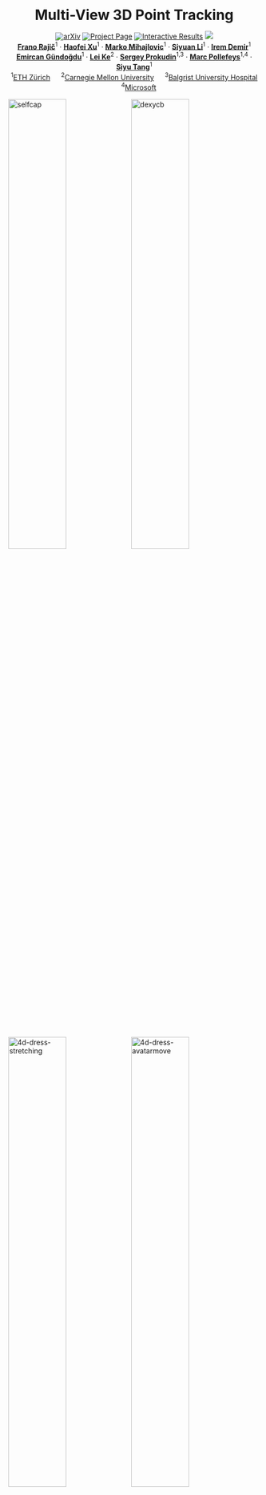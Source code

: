 <div align="center" style="line-height:1.2; margin:0; padding:0;">
<h1 style="margin-bottom:0em;">Multi-View 3D Point Tracking</h1>

<a href="https://arxiv.org/abs/2508.21060"><img src="https://img.shields.io/badge/arXiv-2508.21060-b31b1b" alt="arXiv"></a>
<a href="https://ethz-vlg.github.io/mvtracker/"><img src="https://img.shields.io/badge/Project%20Page-009688?logo=internetcomputer&logoColor=white" alt="Project Page"></a>
<a href="https://ethz-vlg.github.io/mvtracker/#qualitative-visualization"><img src="https://img.shields.io/badge/Interactive%20Results-673ab7?logo=apachespark&logoColor=white" alt="Interactive Results"></a>
[![](https://img.shields.io/badge/🤗%20Demo-Coming%20soon…-ffcc00)](#)
<br>
[**Frano Rajič**](https://m43.github.io/)<sup>1</sup> · 
[**Haofei Xu**](https://haofeixu.github.io/)<sup>1</sup> · 
[**Marko Mihajlovic**](https://markomih.github.io/)<sup>1</sup> · 
[**Siyuan Li**](https://siyuanliii.github.io/)<sup>1</sup> · 
[**Irem Demir**](https://github.com/iremddemir)<sup>1</sup>  
[**Emircan Gündoğdu**](https://github.com/emircangun)<sup>1</sup> · 
[**Lei Ke**](https://www.kelei.site/)<sup>2</sup> · 
[**Sergey Prokudin**](https://vlg.inf.ethz.ch/team/Dr-Sergey-Prokudin.html)<sup>1,3</sup> · 
[**Marc Pollefeys**](https://people.inf.ethz.ch/marc.pollefeys/)<sup>1,4</sup> · 
[**Siyu Tang**](https://vlg.inf.ethz.ch/team/Prof-Dr-Siyu-Tang.html)<sup>1</sup>
<br>
<sup>1</sup>[ETH Zürich](https://vlg.inf.ethz.ch/) &emsp;
<sup>2</sup>[Carnegie Mellon University](https://www.cmu.edu/) &emsp;
<sup>3</sup>[Balgrist University Hospital](https://www.balgrist.ch/) &emsp;
<sup>4</sup>[Microsoft](https://www.microsoft.com/)
</div>

<p float="left">
  <img alt="selfcap" src="https://github.com/user-attachments/assets/b502d193-c37c-43be-af6c-653b5de7597e" width="48%" /> 
  <img alt="dexycb" src="https://github.com/user-attachments/assets/d14d4c6c-152e-4040-b29b-3da4b7e8b913" width="48%" /> 
  <img alt="4d-dress-stretching" src="https://github.com/user-attachments/assets/f3eabdda-59e1-4032-b345-c4603ea86fc0" width="48%" />
  <img alt="4d-dress-avatarmove" src="https://github.com/user-attachments/assets/3fef9924-84ad-4295-95e2-5b82ae7c3053" width="48%" />
</p>

MVTracker is the first **data-driven multi-view 3D point tracker** for tracking arbitrary 3D points across multiple cameras. It fuses multi-view features into a unified 3D feature point cloud, within which it leverages kNN-based correlation to capture spatiotemporal relationships across views. A transformer then iteratively refines the point tracks, handling occlusions and adapting to varying camera setups without per-sequence optimization.


## Updates

- <ins>August 28, 2025</ins>: Public release.


## Quick Start

This repo was validated on **Python 3.10.12**, **PyTorch 2.3.0** (CUDA 12.1), **cuDNN 8903**, and **gcc 11.3.0**. If you want a fresh minimal environment that runs the Hub demo and `demo.py`:
```bash
conda create -n 3dpt python=3.10.12 -y
conda activate 3dpt
conda install pytorch==2.3.0 torchvision==0.18.0 torchaudio==2.3.0 pytorch-cuda=12.1 -c pytorch -c nvidia -y
pip install -r https://raw.githubusercontent.com/ethz-vlg/mvtracker/refs/heads/main/requirements.txt

# Optional, speeds up the model
pip install --upgrade --no-build-isolation flash-attn==2.5.8  # Speeds up attention
pip install "git+https://github.com/ethz-vlg/pointcept.git@2082918#subdirectory=libs/pointops"  # Speeds up kNN search; may require gcc 11.3.0: conda install -c conda-forge gcc_linux-64=11.3.0 gxx_linux-64=11.3.0 gcc=11.3.0 gxx=11.3.0
```

With the minimal dependencies in place, you can try MVTracker directly via **PyTorch Hub**:
```python
import torch
import numpy as np
from huggingface_hub import hf_hub_download

device = "cuda" if torch.cuda.is_available() else "cpu"
mvtracker = torch.hub.load("ethz-vlg/mvtracker", "mvtracker", pretrained=True, device=device)

# Example input from demo sample (downloaded automatically)
sample = np.load(hf_hub_download("ethz-vlg/mvtracker", "data_sample.npz"))
rgbs = torch.from_numpy(sample["rgbs"]).float()
depths = torch.from_numpy(sample["depths"]).float()
intrs = torch.from_numpy(sample["intrs"]).float()
extrs = torch.from_numpy(sample["extrs"]).float()
query_points = torch.from_numpy(sample["query_points"]).float()

with torch.no_grad():
    results = mvtracker(
        rgbs=rgbs[None].to(device) / 255.0,
        depths=depths[None].to(device),
        intrs=intrs[None].to(device),
        extrs=extrs[None].to(device),
        query_points_3d=query_points[None].to(device),
    )

pred_tracks = results["traj_e"].cpu()  # [T,N,3]
pred_vis = results["vis_e"].cpu()      # [T,N]
print(pred_tracks.shape, pred_vis.shape)
```

Alternatively, you can run our interactive demo:

```bash
python demo.py --rerun save --lightweight
```

By default this saves a lightweight `.rrd` recording (e.g., `mvtracker_demo.rrd`) that you can open in any Rerun viewer. The simplest option is to drag and drop the file into the [online viewer](https://app.rerun.io/version/0.21.0). For the best experience, you can also install Rerun locally (`pip install rerun-sdk==0.21.0; rerun`). Results can be explored interactively in the viewer with WASD/QE navigation, mouse rotation and zoom, and timeline playback controls.

<details>
<summary>[Interactive viewer on a cluster or with GUI support - click to expand]</summary>
  
If you are working on a cluster, you can stream results directly to your laptop by forwarding a port (`ssh -R 9876:localhost:9876 user@cluster`) and then running the demo in streaming mode (`python demo.py --rerun stream`), which sends live data into your local Rerun instance. If you are running the demo locally with GUI support, you can automatically spawn a Rerun window (`python demo.py --rerun spawn`).

</details>


## Installation

You can use a pretrained model directly via **PyTorch Hub** (see Quick Start above), or clone this repo if you want to run our demo, evaluation, or training. We recommend using **PyTorch with CUDA** for best performance. CPU-only runs are possible but very slow.

```bash
git clone https://github.com/ethz-vlg/mvtracker.git
cd mvtracker
```

To extend the conda environment from the Quick Start to support training and evaluation, install the full requirements by running `pip install -r requirements.full.txt`. Baselines based on SpatialTracker V1 also require cupy:
```bash
pip install tensorflow==2.12.1 tensorflow-datasets tensorflow-graphics tensorboard
pip install cupy-cuda12x==12.2.0
python -m cupyx.tools.install_library --cuda 12.x --library cutensor
python -m cupyx.tools.install_library --cuda 12.x --library nccl
python -m cupyx.tools.install_library --cuda 12.x --library cudnn
```


## Datasets

To benchmark multi-view 3D point tracking, we provide preprocessed versions of three datasets:

- **MV-Kubric**: a synthetic training dataset adapted from single-view Kubric into a multi-view setting.  
- **Panoptic Studio**: evaluation benchmark with real-world activities such as basketball, juggling, and toy play (10 sequences).  
- **DexYCB**: evaluation benchmark with real-world hand–object interactions (10 sequences).  

<details>
<summary>[Downloading our preprocessed datasets - click to expand]</summary>
  
You can download and extract them as (~72 GB after extraction):

```bash
# MV-Kubric (simulated + DUSt3R depths)
wget https://huggingface.co/datasets/ethz-vlg/mv3dpt-datasets/resolve/main/kubric-multiview--test.tar.gz -P datasets/
wget https://huggingface.co/datasets/ethz-vlg/mv3dpt-datasets/resolve/main/kubric-multiview--test--dust3r-depth.tar.gz -P datasets/
tar -xvzf datasets/kubric-multiview--test.tar.gz -C datasets/
tar -xvzf datasets/kubric-multiview--test--dust3r-depth.tar.gz -C datasets/
rm datasets/kubric-multiview*.tar.gz

# Panoptic Studio (optimization-based depth from Dynamic3DGS)
wget https://huggingface.co/datasets/ethz-vlg/mv3dpt-datasets/resolve/main/panoptic-multiview.tar.gz -P datasets/
tar -xvzf datasets/panoptic-multiview.tar.gz -C datasets/
rm datasets/panoptic-multiview.tar.gz

# DexYCB (Kinect + DUSt3R depths)
wget https://huggingface.co/datasets/ethz-vlg/mv3dpt-datasets/resolve/main/dex-ycb-multiview.tar.gz -P datasets/
wget https://huggingface.co/datasets/ethz-vlg/mv3dpt-datasets/resolve/main/dex-ycb-multiview--dust3r-depth.tar.gz -P datasets/
tar -xvzf datasets/dex-ycb-multiview.tar.gz -C datasets/
tar -xvzf datasets/dex-ycb-multiview--dust3r-depth.tar.gz -C datasets/
rm datasets/dex-ycb-multiview*.tar.gz

# $ du -sch datasets/*
# 31G     kubric-multiview
# 13G     panoptic-multiview
# 29G     dex-ycb-multiview
# 72G     total
```

</details>


<details>
<summary>[Regenerating datasets from scratch - click to expand]</summary>
  
If you wish to regenerate datasets from scratch, we provide scripts with docstrings that explain usage and list the commands we used. For licensing and usage terms, please refer to the original datasets. 
- MV-Kubric data for training and testing can be generated with [ethz-vlg/kubric](https://github.com/ethz-vlg/kubric/blob/multiview-point-tracking/challenges/point_tracking_3d/worker.py).
- DexYCB can be downloaded and labels regenerated using [`scripts/dex_ycb_to_neus_format.py`](./scripts/dex_ycb_to_neus_format.py); note that we have created labels for 10 sequences, but DexYCB is much larger and more labels could be produced if needed.
- Panoptic Studio can be downloaded and labels regenerated using [`scripts/panoptic_studio_preprocessing.py`](./scripts/panoptic_studio_preprocessing.py).
- DUSt3R depths can be produced for any dataset with [`scripts/estimate_depth_with_duster.py`](./scripts/estimate_depth_with_duster.py).
- For unlabeled datasets used only in qualitative experiments, we provide the following preprocessing scripts: [4D-Dress](./scripts/4ddress_preprocessing.py), [Hi4D](./scripts/hi4d_preprocessing.py), [EgoExo4D](./scripts/egoexo4d_preprocessing.py), and [SelfCap](./scripts/selfcap_preprocessing.py).  

</details>

For quick testing, we also release a small **demo sample** (~200 MB):

```bash
python demo.py --random_query_points
```

Our generic loader [`GenericSceneDataset`](./mvtracker/datasets/generic_scene_dataset.py) supports adding new datasets. It can compute depths on the fly with [DUSt3R](https://github.com/naver/dust3r), [VGGT](https://vgg-t.github.io), [MonoFusion](https://imnotprepared.github.io/research/25_DSR/index.html), or [MoGe-2](https://github.com/microsoft/MoGe), and can also estimate camera poses with VGGT.  



## Evaluation

Evaluation is driven by Hydra configs. See [`mvtracker/cli/eval.py`](./mvtracker/cli/eval.py) and [`configs/eval.yaml`](./configs/eval.yaml) for details.

To evaluate MVTracker with our best model, first download the checkpoint from [Hugging Face](https://huggingface.co/ethz-vlg/mvtracker):

```bash
wget https://huggingface.co/ethz-vlg/mvtracker/resolve/main/checkpoints/mvtracker_200000_june2025.pth -P checkpoints/
```

Then run:

```bash
python -m mvtracker.cli.eval \
  experiment_path=logs/mvtracker \
  model=mvtracker \
  datasets.eval.names=[kubric-multiview-v3-views0123] \
  restore_ckpt_path=checkpoints/mvtracker_200000_june2025.pth

# Expected result:
# {
#   "eval_kubric-multiview-v3-views0123/model__ate_visible__dynamic-static-mean": 5.07,
#   "eval_kubric-multiview-v3-views0123/model__average_jaccard__dynamic-static-mean": 81.42,
#   "eval_kubric-multiview-v3-views0123/model__average_pts_within_thresh__dynamic-static-mean": 90.00
# }
```

To evaluate a baseline, e.g. CoTracker3-Online (auto-downloaded checkpoint), run:

```bash
python -m mvtracker.cli.eval experiment_path=logs/cotracker3-online model=cotracker3_online

# Expected result:
# {
#   "eval_panoptic-multiview-views1_7_14_20/model__average_jaccard__any": 74.56
# }
```

For more baselines and dataset setups (e.g. varying camera counts, camera subsets, etc.), see [`scripts/slurm/eval.sh`](./scripts/slurm/eval.sh) for the commands used in our experiments.

<details>
<summary>[Details on evaluation parameters - click to expand]</summary>
  
The evaluation datasets are specified with `datasets.eval.names`. Each name is parsed by the dataset `from_name()` factory (see e.g. [`DexYCBMultiViewDataset.from_name`](./mvtracker/datasets/dexycb_multiview_dataset.py)), which supports modifiers such as `-views`, `-duster`, `-novelviews`, `-removehand`, `-2dpt`, or `-cached`. This makes it easy to select subsets of cameras, enable different depth sources, or ensure deterministic track sampling. The main labeled benchmarks are:
- **Kubric (synthetic)** — e.g. `kubric-multiview-v3-views0123`  
- **Panoptic Studio (real)** — e.g. `panoptic-multiview-views1_7_14_20`  
- **DexYCB (real)** — e.g. `dex-ycb-multiview-views0123`  

For reproducibility of our main results, we also provide *cached* variants of each benchmark, which freeze track selection exactly as used in our paper. Without `-cached`, random seeding ensures reproducibility, but cached versions guarantee identical tracks across environments. The following cached variants are included in the released datasets:
- `kubric-multiview-v3-views0123-cached`  
- `kubric-multiview-v3-duster0123-cached`  
- `panoptic-multiview-views1_7_14_20-cached`  
- `panoptic-multiview-views27_16_14_8-cached`  
- `panoptic-multiview-views1_4_7_11-cached`  
- `dex-ycb-multiview-views0123-cached`  
- `dex-ycb-multiview-duster0123-cached`  

</details>

## Training

To run a small overfitting test that fits into 24 GB GPU RAM:

```bash
python -m mvtracker.cli.train +experiment=mvtracker_overfit_mini
```

For a full-scale MVTracker on an 80 GB GPU:

```bash
python -m mvtracker.cli.train +experiment=mvtracker_overfit
```

## Practical Considerations

<details>
<summary>[Scene normalization - click to expand]</summary>

Performance depends strongly on scene normalization. MVTracker was trained on Kubric with randomized but bounded scales and camera setups. At test time, scenes with very different scales, rotations, or translations must be aligned to this distribution. Our generic loader provides an automatic normalization that assumes the ground plane is parallel to the XY plane. This automatic normalization worked reasonably well for 4D-Dress, Hi4D, EgoExo4D, and SelfCap. For Panoptic and DexYCB, we applied manual similarity transforms, which are encoded in the respective dataloaders. Robust, general-purpose normalization remains an open challenge.  

</details>


<details>
<summary>[Challenges and future directions - click to expand]</summary>

The central challenge in multi-view 3D point tracking is 4D reconstruction: obtaining depth maps that are accurate, temporally consistent, and available in real time, especially under sparse-view setups. MVTracker performs well when sensor depth and camera calibration are provided, but in settings where both must be estimated, errors in reconstruction quickly make tracking unreliable. While learned motion priors help tolerate moderate noise, they cannot replace a robust reconstruction backbone. We believe progress will hinge on methods that jointly solve depth estimation and tracking for mutual refinement, or large-scale foundation models for 4D reconstruction and tracking that fully leverage data and compute. We hope the community will direct future efforts toward this goal.


</details>


## Acknowledgements

Our code builds upon and was inspired by many prior works, including [SpaTracker](https://github.com/henry123-boy/SpaTracker), [CoTracker](https://github.com/facebookresearch/co-tracker), and [DUSt3R](https://github.com/naver/dust3r). We thank the authors for releasing their code and pretrained models. We are also grateful to maintainers of [Rerun](https://rerun.io) for their helpful visualization toolkit.

## Citation

If you find our repository useful, please consider giving it a star ⭐ and citing our work:
```bibtex
@inproceedings{rajic2025mvtracker,
  title     = {Multi-View 3D Point Tracking},
  author    = {Raji{\v{c}}, Frano and Xu, Haofei and Mihajlovic, Marko and Li, Siyuan and Demir, Irem and G{\"u}ndo{\u{g}}du, Emircan and Ke, Lei and Prokudin, Sergey and Pollefeys, Marc and Tang, Siyu},
  booktitle = {Proceedings of the IEEE/CVF International Conference on Computer Vision (ICCV)},
  year      = {2025}
}
```
